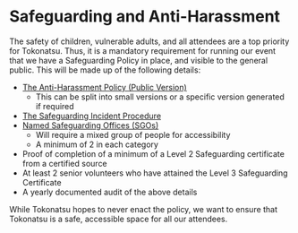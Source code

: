 # Safeguarding and Anti-Harassment
The safety of children, vulnerable adults, and all attendees are a top priority for Tokonatsu. Thus, it is a mandatory requirement for running our event that we have a Safeguarding Policy in place, and visible to the general public. This will be made up of the following details:

* [The Anti-Harassment Policy (Public Version)](safegarding-policy.md)
  * This can be split into small versions or a specific version generated if required
* [The Safeguarding Incident Procedure](safeguarding-incident-procedure.md)
* [Named Safeguarding Offices (SGOs)](safeguarding-officers.md)
  * Will require a mixed group of people for accessibility
  * A minimum of 2 in each category
* Proof of completion of a minimum of a Level 2 Safeguarding certificate from a certified source
* At least 2 senior volunteers who have attained the Level 3 Safeguarding Certificate
* A yearly documented audit of the above details

While Tokonatsu hopes to never enact the policy, we want to ensure that Tokonatsu is a safe, accessible space for all our attendees.